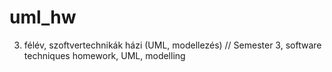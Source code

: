 # uml_hw
3. félév, szoftvertechnikák házi (UML, modellezés) // Semester 3, software techniques homework, UML, modelling
